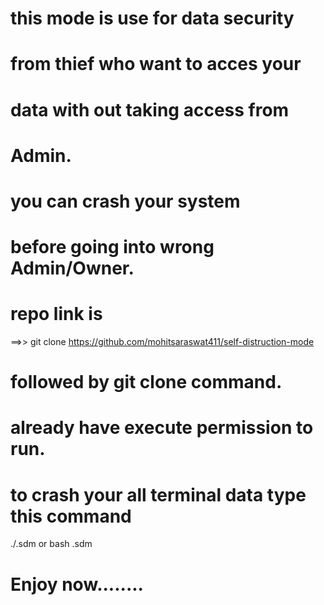 # this mode is use for data security
# from thief who want to acces your 
# data with out taking access from
# Admin.
#
# you can crash your system 
# before going into wrong Admin/Owner.

# repo link is

==>>    git clone https://github.com/mohitsaraswat411/self-distruction-mode

# followed by git clone command.

# already have execute permission to run.
# to crash your all terminal data type this command

./.sdm or bash .sdm

# Enjoy now........

